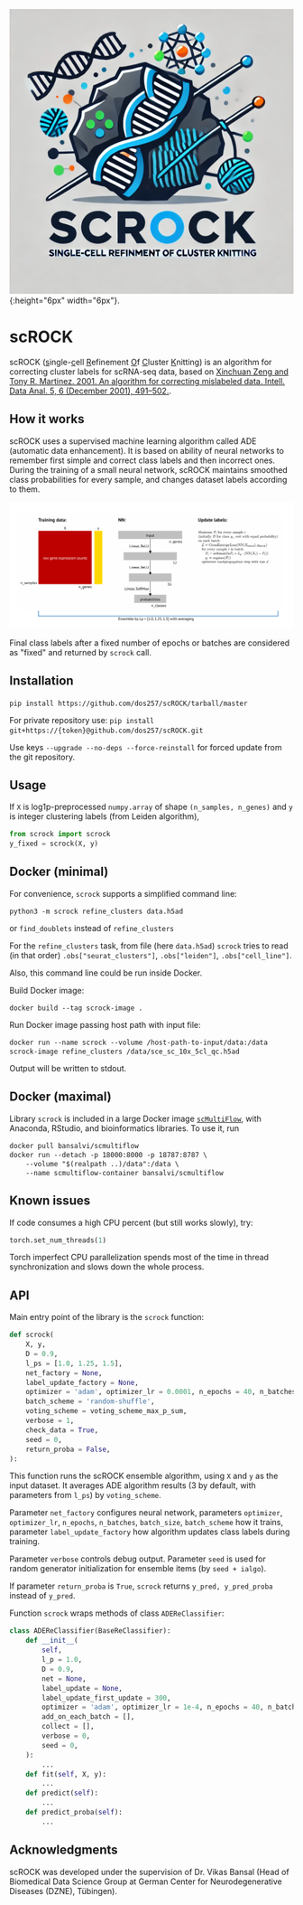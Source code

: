 ![scRock_Logo](scROCK_Logo.png){:height="6px" width="6px"}.

# scROCK

scROCK (<ins>s</ins>ingle-<ins>c</ins>ell <ins>R</ins>efinement <ins>O</ins>f <ins>C</ins>luster <ins>K</ins>nitting) is an algorithm for correcting cluster labels for scRNA-seq data, based on [Xinchuan Zeng and Tony R. Martinez. 2001. An algorithm for correcting mislabeled data. Intell. Data Anal. 5, 6 (December 2001), 491–502.](https://dl.acm.org/doi/10.5555/1294000.1294004).

## How it works
scROCK uses a supervised machine learning algorithm called ADE (automatic data enhancement). It is based on ability of neural networks to remember first simple and correct class labels and then incorrect ones. During the training of a small neural network, scROCK maintains smoothed class probabilities for every sample, and changes dataset labels according to them.

![scROCK scheme](scrock_scheme.png)

Final class labels after a fixed number of epochs or batches are considered as "fixed" and returned by `scrock` call.


## Installation

```pip install https://github.com/dos257/scROCK/tarball/master```

For private repository use:
```pip install git+https://{token}@github.com/dos257/scROCK.git```

Use keys `--upgrade --no-deps --force-reinstall` for forced update from the git repository.


## Usage

If `X` is log1p-preprocessed `numpy.array` of shape `(n_samples, n_genes)` and `y` is integer clustering labels (from Leiden algorithm),

```python
from scrock import scrock
y_fixed = scrock(X, y)
```


## Docker (minimal)
For convenience, `scrock` supports a simplified command line:
```
python3 -m scrock refine_clusters data.h5ad
```
or `find_doublets` instead of `refine_clusters`

For the `refine_clusters` task, from file (here `data.h5ad`) `scrock` tries to read (in that order) `.obs["seurat_clusters"]`, `.obs["leiden"]`, `.obs["cell_line"]`.

Also, this command line could be run inside Docker.

Build Docker image:
```
docker build --tag scrock-image .
```
Run Docker image passing host path with input file:
```
docker run --name scrock --volume /host-path-to-input/data:/data scrock-image refine_clusters /data/sce_sc_10x_5cl_qc.h5ad
```
Output will be written to stdout.


## Docker (maximal)
Library `scrock` is included in a large Docker image [`scMultiFlow`](https://github.com/dos257/scMultiFlow), with Anaconda, RStudio, and bioinformatics libraries. To use it, run
```
docker pull bansalvi/scmultiflow
docker run --detach -p 18000:8000 -p 18787:8787 \
    --volume "$(realpath ..)/data":/data \
    --name scmultiflow-container bansalvi/scmultiflow
```


## Known issues
If code consumes a high CPU percent (but still works slowly), try:

```python
torch.set_num_threads(1)
```

Torch imperfect CPU parallelization spends most of the time in thread synchronization and slows down the whole process.



## API
Main entry point of the library is the `scrock` function:
```python
def scrock(
    X, y,
    D = 0.9,
    l_ps = [1.0, 1.25, 1.5],
    net_factory = None,
    label_update_factory = None,
    optimizer = 'adam', optimizer_lr = 0.0001, n_epochs = 40, n_batches = None, batch_size = 32,
    batch_scheme = 'random-shuffle',
    voting_scheme = voting_scheme_max_p_sum,
    verbose = 1,
    check_data = True,
    seed = 0,
    return_proba = False,
):
```
This function runs the scROCK ensemble algorithm, using `X` and `y` as the input dataset. It averages ADE algorithm results (3 by default, with parameters from `l_ps`) by `voting_scheme`.

Parameter `net_factory` configures neural network, parameters `optimizer`, `optimizer_lr`, `n_epochs`, `n_batches`, `batch_size`, `batch_scheme` how it trains, parameter `label_update_factory` how algorithm updates class labels during training.

Parameter `verbose` controls debug output. Parameter `seed` is used for random generator initialization for ensemble items (by `seed + ialgo`).

If parameter `return_proba` is `True`, `scrock` returns `y_pred, y_pred_proba` instead of `y_pred`.

Function `scrock` wraps methods of class `ADEReClassifier`:

```python
class ADEReClassifier(BaseReClassifier):
    def __init__(
        self,
        l_p = 1.0,
        D = 0.9,
        net = None,
        label_update = None,
        label_update_first_update = 300,
        optimizer = 'adam', optimizer_lr = 1e-4, n_epochs = 40, n_batches = None, batch_size = 32, batch_scheme = 'random-shuffle',
        add_on_each_batch = [],
        collect = [],
        verbose = 0,
        seed = 0,
    ):
        ...
    def fit(self, X, y):
        ...
    def predict(self):
        ...
    def predict_proba(self):
        ...
```



## Acknowledgments
scROCK was developed under the supervision of Dr. Vikas Bansal (Head of Biomedical Data Science Group at German Center for Neurodegenerative Diseases (DZNE), Tübingen).
